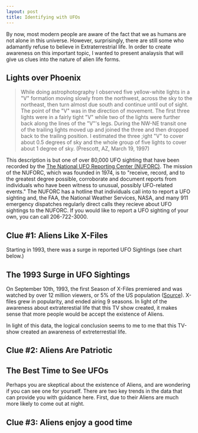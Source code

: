 ```yaml
---
layout: post
title: Identifying with UFOs
---
```


By now, most modern people are aware of the fact that we as humans are not alone in this universe. However, surprisingly, there are still some who adamantly refuse to believe in Extraterrestrial life. In order to create awareness on this important topic, I wanted to present analaysis that will give us clues into the nature of alien life forms.

## Lights over Phoenix

  > While doing astrophotography I observed five yellow-white lights in a "V" formation moving slowly from the northwest, across the sky to the northeast, then turn almost due south and continue until out of sight. The point of the "V" was in the direction of movement. The first three lights were in a fairly tight "V" while two of the lights were further back along the lines of the "V"'s legs. During the NW-NE transit one of the trailing lights moved up and joined the three and then dropped back to the trailing position. I estimated the three ;ight "V" to cover about 0.5 degrees of sky and the whole group of five lights to cover about 1 degree of sky. (Prescott, AZ, March 19, 1997)

This description is but one of over 80,000 UFO sighting that have been recorded by the [The National UFO Reporting Center (NUFORC)](http://www.nuforc.org/). The mission of the NUFORC, which was founded in 1974, is to "receive, record, and to the greatest degree possible, corroborate and document reports from individuals who have been witness to unusual, possibly UFO-related events." The NUFORC has a hotline that individuals call into to report a UFO sighting and, the FAA, the National Weather Services, NASA, and many 911 emergency dispatches regularly direct calls they recieve about UFO sightings to the NUFORC. If you would like to report a UFO sighting of your own, you can call 206-722-3000.

## Clue #1: Aliens Like X-Files

Starting in 1993, there was a surge in reported UFO Sightings (see chart below.)

## The 1993 Surge in UFO Sightings
On September 10th, 1993, the first Season of X-Files premiered and was watched by over 12 million viewers, or 5% of the US population ([Source](http://en.wikipedia.org/wiki/The_X-Files)).  X-files grew in popularity, and ended airing 9 seasons. In light of the awareness about extraterestial life that this TV show created, it makes sense that more people would be accept the existence of Aliens.

In light of this data, the logical conclusion seems to me to me that this TV-show created an awareness of extreterrestial life.

## Clue #2: Aliens Are Patriotic

## The Best Time to See UFOs
Perhaps you are skeptical about the existence of Aliens, and are wondering if you can see one for yourself. There are two key trends in the data that can provide you with guidance here. First, due to their Aliens are much more likely to come out at night.

## Clue #3: Aliens enjoy a good time